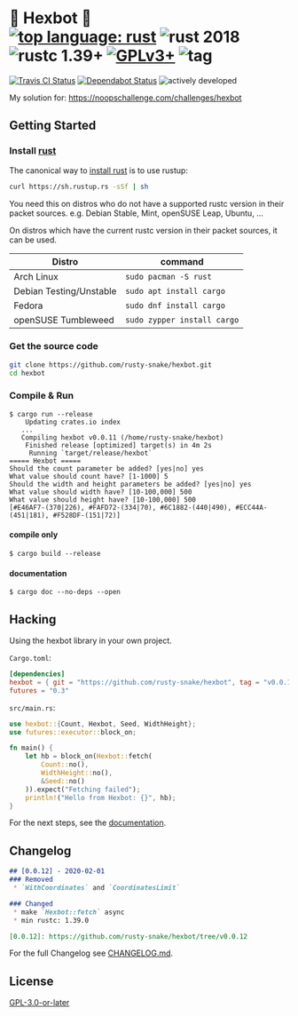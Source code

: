 # :crab: Hexbot :crab: <br> [![top language: rust]][rust-lang] ![rust 2018] ![rustc 1.39+] [![GPLv3+]][COPYING] ![tag]

[top language: rust]: https://img.shields.io/github/languages/top/rusty-snake/hexbot.svg?logo=rust
[rust-lang]: https://www.rust-lang.org/
[rustc 1.39+]: https://img.shields.io/badge/rustc-1.39+-blue.svg?logo=rust
[rust 2018]: https://img.shields.io/badge/rust--edition-2018-blue.svg?logo=rust
[GPLv3+]: https://img.shields.io/github/license/rusty-snake/hexbot.svg?color=darkred
[COPYING]: COPYING
[tag]: https://img.shields.io/github/tag/rusty-snake/hexbot.svg

[![Travis CI Status](https://badgen.net/travis/rusty-snake/hexbot/master?icon=travis&label=build)](https://travis-ci.com/rusty-snake/hexbot)
[![Dependabot Status](https://api.dependabot.com/badges/status?host=github&repo=rusty-snake/hexbot)](https://dependabot.com)
![actively developed](https://badgen.net/badge/maintenance/passively-maintained/6B8E23)

My solution for: https://noopschallenge.com/challenges/hexbot

## Getting Started

### Install [rust](https://www.rust-lang.org/)

The canonical way to [install rust] is to use rustup:

```bash
curl https://sh.rustup.rs -sSf | sh
```

You need this on distros who do not have a supported rustc version in their packet sources.
e.g. Debian Stable, Mint, openSUSE Leap, Ubuntu, ...

On distros which have the current rustc version in their packet sources, it can be used.

| Distro                  | command                     |
| ----------------------- | --------------------------- |
| Arch Linux              | `sudo pacman -S rust`       |
| Debian Testing/Unstable | `sudo apt install cargo`    |
| Fedora                  | `sudo dnf install cargo`    |
| openSUSE Tumbleweed     | `sudo zypper install cargo` |

[install rust]: https://www.rust-lang.org/tools/install

### Get the source code

```bash
git clone https://github.com/rusty-snake/hexbot.git
cd hexbot
```

### Compile & Run

```
$ cargo run --release
    Updating crates.io index
   ...
   Compiling hexbot v0.0.11 (/home/rusty-snake/hexbot)
    Finished release [optimized] target(s) in 4m 2s
     Running `target/release/hexbot`
===== Hexbot =====
Should the count parameter be added? [yes|no] yes
What value should count have? [1-1000] 5
Should the width and height parameters be added? [yes|no] yes
What value should width have? [10-100,000] 500
What value should height have? [10-100,000] 500
[#E46AF7-(370|226), #FAFD72-(334|70), #6C1882-(440|490), #ECC44A-(451|181), #F528DF-(151|72)]
```

#### compile only

```
$ cargo build --release
```

#### documentation

```
$ cargo doc --no-deps --open
```

## Hacking

Using the hexbot library in your own project.

`Cargo.toml`:
```toml
[dependencies]
hexbot = { git = "https://github.com/rusty-snake/hexbot", tag = "v0.0.12" }
futures = "0.3"
```

`src/main.rs`:
```rust
use hexbot::{Count, Hexbot, Seed, WidthHeight};
use futures::executor::block_on;

fn main() {
    let hb = block_on(Hexbot::fetch(
        Count::no(),
        WidthHeight::no(),
        &Seed::no()
    )).expect("Fetching failed");
    println!("Hello from Hexbot: {}", hb);
}
```

For the next steps, see the [documentation](#documentation).

## Changelog

```markdown
## [0.0.12] - 2020-02-01
### Removed
 * `WithCoordinates` and `CoordinatesLimit`

### Changed
 * make `Hexbot::fetch` async
 * min rustc: 1.39.0

[0.0.12]: https://github.com/rusty-snake/hexbot/tree/v0.0.12
```

For the full Changelog see [CHANGELOG.md](CHANGELOG.md).

## License

[GPL-3.0-or-later](COPYING)
